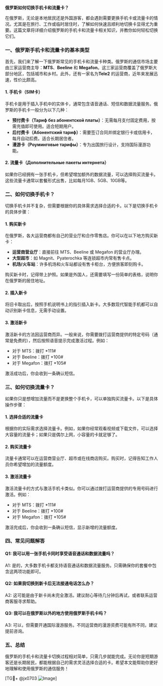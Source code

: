 **俄罗斯如何切换手机卡和流量卡？**

在俄罗斯，无论是本地居民还是外国游客，都会遇到需要更换手机卡或流量卡的情况。尤其是在旅行、工作或临时居住时，了解如何快速且顺利地切换卡显得尤为重要。这篇文章将详细介绍俄罗斯的手机卡和流量卡相关知识，并教你如何轻松切换它们。

### 一、俄罗斯手机卡和流量卡的基本类型

首先，我们来了解一下俄罗斯常见的手机卡和流量卡种类。俄罗斯的通信市场主要由三家运营商主导：**MTS**、**Beeline** 和 **Megafon**。这三家运营商覆盖了俄罗斯大部分地区，包括城市和乡村。此外，还有一家名为**Tele2** 的运营商，近年来发展迅速，性价比颇高。

#### 1. 手机卡（SIM卡）
手机卡是用于插入手机中的实体卡，通常包含语音通话、短信和数据流量服务。俄罗斯的手机卡一般分为以下几种：

- **预付费卡（Тариф без абонентской платы）**：无需每月支付固定费用，按需充值即可使用。适合短期用户。
- **后付费卡（Абонентский тариф）**：需要签订合同并绑定银行卡或信用卡，每月自动扣费。适合长期居住者。
- **漫游卡（Роуминговые тарифы）**：专为出国旅行设计，支持国际漫游功能。

#### 2. 流量卡（Дополнительные пакеты интернета）
如果你已经拥有一张手机卡，但希望增加额外的数据流量，可以选择购买流量卡。这些流量卡通常以套餐形式出售，比如每月1GB、5GB、10GB等。

### 二、如何切换手机卡？

切换手机卡并不复杂，但需要根据你的具体需求选择合适的卡。以下是切换手机卡的具体步骤：

#### 1. 购买新卡
在俄罗斯，各大运营商都有自己的营业厅和合作零售店。你可以在以下地方购买新卡：
- **运营商营业厅**：直接前往 MTS、Beeline 或 Megafon 的营业厅办理。
- **大型超市**：如 Magnit、Pyaterochka 等连锁超市内常有售卡点。
- **机场/火车站**：许多机场和火车站都设有售卡柜台，方便旅客即刻购卡。

购买新卡时，记得带上护照。如果是外国人，还需要填写一份简单的表格，说明你在俄罗斯的居住地址。

#### 2. 插入新卡
将旧卡取出后，按照手机说明书上的指引插入新卡。大多数现代智能手机都可以自动识别新卡信息，无需手动设置。

#### 3. 激活新卡
激活新卡的方法因运营商而异。一般来说，你需要拨打运营商提供的特定号码（通常是免费的），然后按照语音提示完成激活过程。例如：
- 对于 MTS：拨打 *111#
- 对于 Beeline：拨打 *100#
- 对于 Megafon：拨打 *105#

激活成功后，你会收到一条确认短信。

### 三、如何切换流量卡？

如果你只是想增加流量而不是更换整个手机卡，可以单独购买流量卡。以下是具体操作步骤：

#### 1. 选择合适的流量卡
根据你的实际需求选择流量卡。例如，如果你经常观看视频或下载文件，可以选择大容量的流量卡；如果只是偶尔上网，小容量的卡就足够了。

#### 2. 购买流量卡
流量卡通常可以在运营商营业厅、超市或在线商店购买。购买时，记得告知工作人员你希望增加的流量额度。

#### 3. 激活流量卡
激活流量卡的方式与激活手机卡类似。你可以通过拨打运营商提供的专用号码进行激活。例如：
- 对于 MTS：拨打 *111#
- 对于 Beeline：拨打 *100#
- 对于 Megafon：拨打 *105#

激活完成后，你会收到一条确认短信，显示新增的流量额度。

### 四、常见问题解答

#### Q1: 我可以用一张手机卡同时享受语音通话和数据流量吗？
A1: 是的，大多数手机卡都支持语音通话和数据流量服务。只需确保你的套餐中包含这两项功能即可。

#### Q2: 如果我切换到新卡后无法接通电话怎么办？
A2: 这可能是由于新卡尚未完全激活。建议耐心等待几分钟后再试，或者联系运营商客服寻求帮助。

#### Q3: 我可以在俄罗斯以外的地方使用俄罗斯手机卡吗？
A3: 可以，但需要开通国际漫游服务。不同运营商的漫游资费可能有所不同，建议提前咨询。

### 五、总结

俄罗斯的手机卡和流量卡切换过程相对简单，只需几步就能完成。无论你是短期游客还是长期居民，都能根据自己的需求灵活选择合适的卡。希望本文能帮助你更好地理解和使用俄罗斯的通信服务！

[TG💪+ @jx0703 ![Image](https://github.com/user-attachments/assets/dbca1d08-cadb-493c-b0ec-ad6f7a83f270)]